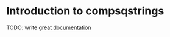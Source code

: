 # Introduction to compsqstrings

TODO: write [great documentation](http://jacobian.org/writing/what-to-write/)
